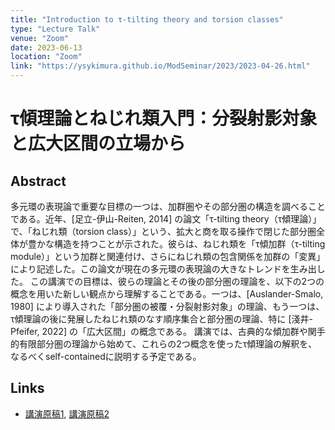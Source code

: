 ```yaml
---
title: "Introduction to τ-tilting theory and torsion classes"
type: "Lecture Talk"
venue: "Zoom"
date: 2023-06-13
location: "Zoom"
link: "https://ysykimura.github.io/ModSeminar/2023/2023-04-26.html"
---
```


# τ傾理論とねじれ類入門：分裂射影対象と広大区間の立場から

## Abstract

多元環の表現論で重要な目標の一つは、加群圏やその部分圏の構造を調べることである。近年、[足立-伊山-Reiten, 2014] の論文「τ-tilting theory（τ傾理論）」で、「ねじれ類（torsion class）」という、拡大と商を取る操作で閉じた部分圏全体が豊かな構造を持つことが示された。彼らは、ねじれ類を「τ傾加群（τ-tilting module）」という加群と関連付け、さらにねじれ類の包含関係を加群の「変異」により記述した。この論文が現在の多元環の表現論の大きなトレンドを生み出した。
この講演での目標は、彼らの理論とその後の部分圏の理論を、以下の2つの概念を用いた新しい観点から理解することである。一つは、[Auslander-Smalo, 1980] により導入された「部分圏の被覆・分裂射影対象」の理論、もう一つは、τ傾理論の後に発展したねじれ類のなす順序集合と部分圏の理論、特に [淺井-Pfeifer, 2022] の「広大区間」の概念である。
講演では、古典的な傾加群や関手的有限部分圏の理論から始めて、これらの2つ概念を使ったτ傾理論の解釈を、なるべくself-containedに説明する予定である。

## Links

- [講演原稿1](/files/2023-06-13-pre1.pdf), [講演原稿2](/files/2023-06-13-pre2.pdf)
